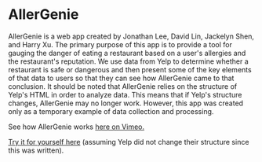 # AllerGenie
AllerGenie is a web app created by Jonathan Lee, David Lin, Jackelyn Shen, and Harry Xu. The primary purpose of this app is to provide a tool for gauging the danger of eating a restaurant based on a user's allergies and the restaurant's reputation. We use data from Yelp to determine whether a restaurant is safe or dangerous and then present some of the key elements of that data to users so that they can see how AllerGenie came to that conclusion. It should be noted that AllerGenie relies on the structure of Yelp's HTML in order to analyze data. This means that if Yelp's structure changes, AllerGenie may no longer work. However, this app was created only as a temporary example of data collection and processing.

See how AllerGenie works [here on Vimeo.](https://vimeo.com/119066278)

[Try it for yourself here](http://tough-artwork-850.appspot.com/) (assuming Yelp did not change their structure since this was written).
